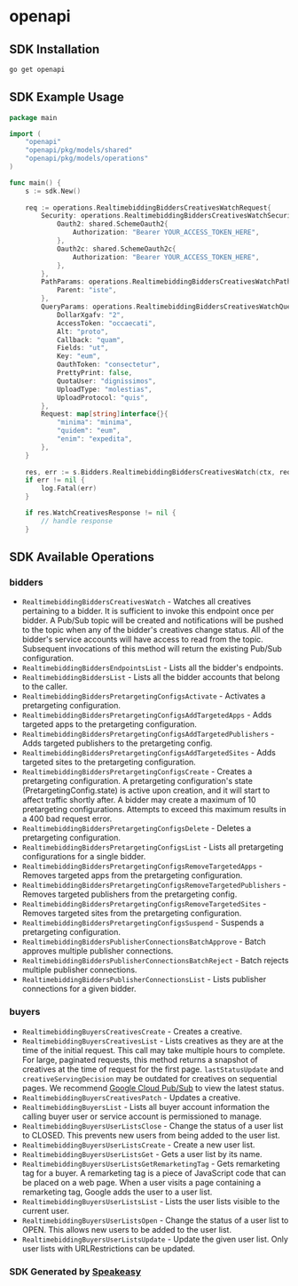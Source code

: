 # openapi

<!-- Start SDK Installation -->
## SDK Installation

```bash
go get openapi
```
<!-- End SDK Installation -->

## SDK Example Usage
<!-- Start SDK Example Usage -->
```go
package main

import (
    "openapi"
    "openapi/pkg/models/shared"
    "openapi/pkg/models/operations"
)

func main() {
    s := sdk.New()
    
    req := operations.RealtimebiddingBiddersCreativesWatchRequest{
        Security: operations.RealtimebiddingBiddersCreativesWatchSecurity{
            Oauth2: shared.SchemeOauth2{
                Authorization: "Bearer YOUR_ACCESS_TOKEN_HERE",
            },
            Oauth2c: shared.SchemeOauth2c{
                Authorization: "Bearer YOUR_ACCESS_TOKEN_HERE",
            },
        },
        PathParams: operations.RealtimebiddingBiddersCreativesWatchPathParams{
            Parent: "iste",
        },
        QueryParams: operations.RealtimebiddingBiddersCreativesWatchQueryParams{
            DollarXgafv: "2",
            AccessToken: "occaecati",
            Alt: "proto",
            Callback: "quam",
            Fields: "ut",
            Key: "eum",
            OauthToken: "consectetur",
            PrettyPrint: false,
            QuotaUser: "dignissimos",
            UploadType: "molestias",
            UploadProtocol: "quis",
        },
        Request: map[string]interface{}{
            "minima": "minima",
            "quidem": "eum",
            "enim": "expedita",
        },
    }
    
    res, err := s.Bidders.RealtimebiddingBiddersCreativesWatch(ctx, req)
    if err != nil {
        log.Fatal(err)
    }

    if res.WatchCreativesResponse != nil {
        // handle response
    }
```
<!-- End SDK Example Usage -->

<!-- Start SDK Available Operations -->
## SDK Available Operations

### bidders

* `RealtimebiddingBiddersCreativesWatch` - Watches all creatives pertaining to a bidder. It is sufficient to invoke this endpoint once per bidder. A Pub/Sub topic will be created and notifications will be pushed to the topic when any of the bidder's creatives change status. All of the bidder's service accounts will have access to read from the topic. Subsequent invocations of this method will return the existing Pub/Sub configuration.
* `RealtimebiddingBiddersEndpointsList` - Lists all the bidder's endpoints.
* `RealtimebiddingBiddersList` - Lists all the bidder accounts that belong to the caller.
* `RealtimebiddingBiddersPretargetingConfigsActivate` - Activates a pretargeting configuration.
* `RealtimebiddingBiddersPretargetingConfigsAddTargetedApps` - Adds targeted apps to the pretargeting configuration.
* `RealtimebiddingBiddersPretargetingConfigsAddTargetedPublishers` - Adds targeted publishers to the pretargeting config.
* `RealtimebiddingBiddersPretargetingConfigsAddTargetedSites` - Adds targeted sites to the pretargeting configuration.
* `RealtimebiddingBiddersPretargetingConfigsCreate` - Creates a pretargeting configuration. A pretargeting configuration's state (PretargetingConfig.state) is active upon creation, and it will start to affect traffic shortly after. A bidder may create a maximum of 10 pretargeting configurations. Attempts to exceed this maximum results in a 400 bad request error.
* `RealtimebiddingBiddersPretargetingConfigsDelete` - Deletes a pretargeting configuration.
* `RealtimebiddingBiddersPretargetingConfigsList` - Lists all pretargeting configurations for a single bidder.
* `RealtimebiddingBiddersPretargetingConfigsRemoveTargetedApps` - Removes targeted apps from the pretargeting configuration.
* `RealtimebiddingBiddersPretargetingConfigsRemoveTargetedPublishers` - Removes targeted publishers from the pretargeting config.
* `RealtimebiddingBiddersPretargetingConfigsRemoveTargetedSites` - Removes targeted sites from the pretargeting configuration.
* `RealtimebiddingBiddersPretargetingConfigsSuspend` - Suspends a pretargeting configuration.
* `RealtimebiddingBiddersPublisherConnectionsBatchApprove` - Batch approves multiple publisher connections.
* `RealtimebiddingBiddersPublisherConnectionsBatchReject` - Batch rejects multiple publisher connections.
* `RealtimebiddingBiddersPublisherConnectionsList` - Lists publisher connections for a given bidder.

### buyers

* `RealtimebiddingBuyersCreativesCreate` - Creates a creative.
* `RealtimebiddingBuyersCreativesList` - Lists creatives as they are at the time of the initial request. This call may take multiple hours to complete. For large, paginated requests, this method returns a snapshot of creatives at the time of request for the first page. `lastStatusUpdate` and `creativeServingDecision` may be outdated for creatives on sequential pages. We recommend [Google Cloud Pub/Sub](//cloud.google.com/pubsub/docs/overview) to view the latest status.
* `RealtimebiddingBuyersCreativesPatch` - Updates a creative.
* `RealtimebiddingBuyersList` - Lists all buyer account information the calling buyer user or service account is permissioned to manage.
* `RealtimebiddingBuyersUserListsClose` - Change the status of a user list to CLOSED. This prevents new users from being added to the user list.
* `RealtimebiddingBuyersUserListsCreate` - Create a new user list.
* `RealtimebiddingBuyersUserListsGet` - Gets a user list by its name.
* `RealtimebiddingBuyersUserListsGetRemarketingTag` - Gets remarketing tag for a buyer. A remarketing tag is a piece of JavaScript code that can be placed on a web page. When a user visits a page containing a remarketing tag, Google adds the user to a user list.
* `RealtimebiddingBuyersUserListsList` - Lists the user lists visible to the current user.
* `RealtimebiddingBuyersUserListsOpen` - Change the status of a user list to OPEN. This allows new users to be added to the user list.
* `RealtimebiddingBuyersUserListsUpdate` - Update the given user list. Only user lists with URLRestrictions can be updated.

<!-- End SDK Available Operations -->

### SDK Generated by [Speakeasy](https://docs.speakeasyapi.dev/docs/using-speakeasy/client-sdks)
